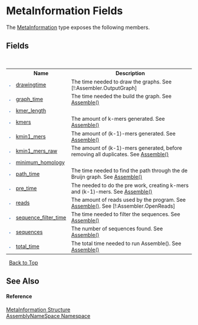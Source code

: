 # MetaInformation Fields
 

The <a href="d0e73d2f-7721-7f22-e999-c1b9d612e2c9">MetaInformation</a> type exposes the following members.


## Fields
&nbsp;<table><tr><th></th><th>Name</th><th>Description</th></tr><tr><td>![Public field](media/pubfield.gif "Public field")</td><td><a href="0a835a3f-9f71-5e1a-caf8-82487e15276d">drawingtime</a></td><td>
The time needed to draw the graphs. See [!:Assembler.OutputGraph]</td></tr><tr><td>![Public field](media/pubfield.gif "Public field")</td><td><a href="71cde5c3-8c48-42e9-9384-b5481a060774">graph_time</a></td><td>
The time needed the build the graph. See <a href="3b15cb13-a567-503e-0a54-1b79a5e9b70a">Assemble()</a></td></tr><tr><td>![Public field](media/pubfield.gif "Public field")</td><td><a href="b7ed535d-b010-275a-fc46-29f5885ae374">kmer_length</a></td><td /></tr><tr><td>![Public field](media/pubfield.gif "Public field")</td><td><a href="4b790935-85c4-3fc7-e852-cdc98a20e174">kmers</a></td><td>
The amount of k-mers generated. See <a href="3b15cb13-a567-503e-0a54-1b79a5e9b70a">Assemble()</a></td></tr><tr><td>![Public field](media/pubfield.gif "Public field")</td><td><a href="064b0fca-77be-597e-14bc-9c2308ad8bf6">kmin1_mers</a></td><td>
The amount of (k-1)-mers generated. See <a href="3b15cb13-a567-503e-0a54-1b79a5e9b70a">Assemble()</a></td></tr><tr><td>![Public field](media/pubfield.gif "Public field")</td><td><a href="fb66ed10-6fec-45d6-623a-56a3e9d604e9">kmin1_mers_raw</a></td><td>
The amount of (k-1)-mers generated, before removing all duplicates. See <a href="3b15cb13-a567-503e-0a54-1b79a5e9b70a">Assemble()</a></td></tr><tr><td>![Public field](media/pubfield.gif "Public field")</td><td><a href="2c05021d-5630-dc87-f0cb-d5c1e2dd1c46">minimum_homology</a></td><td /></tr><tr><td>![Public field](media/pubfield.gif "Public field")</td><td><a href="dfa7ead9-fc70-317b-7e9f-6b4562d6a906">path_time</a></td><td>
The time needed to find the path through the de Bruijn graph. See <a href="3b15cb13-a567-503e-0a54-1b79a5e9b70a">Assemble()</a></td></tr><tr><td>![Public field](media/pubfield.gif "Public field")</td><td><a href="e4bef972-0d0c-d26b-3717-df8edff50238">pre_time</a></td><td>
The needed to do the pre work, creating k-mers and (k-1)-mers. See <a href="3b15cb13-a567-503e-0a54-1b79a5e9b70a">Assemble()</a></td></tr><tr><td>![Public field](media/pubfield.gif "Public field")</td><td><a href="011ca4ca-ab5b-5f55-cf3d-0ba96b80f2cc">reads</a></td><td>
The amount of reads used by the program. See <a href="3b15cb13-a567-503e-0a54-1b79a5e9b70a">Assemble()</a>. See [!:Assembler.OpenReads]</td></tr><tr><td>![Public field](media/pubfield.gif "Public field")</td><td><a href="91e8132d-2152-c553-d8db-40265a43b587">sequence_filter_time</a></td><td>
The time needed to filter the sequences. See <a href="3b15cb13-a567-503e-0a54-1b79a5e9b70a">Assemble()</a></td></tr><tr><td>![Public field](media/pubfield.gif "Public field")</td><td><a href="da779972-66cb-cd2e-1fcf-a35e0307f232">sequences</a></td><td>
The number of sequences found. See <a href="3b15cb13-a567-503e-0a54-1b79a5e9b70a">Assemble()</a></td></tr><tr><td>![Public field](media/pubfield.gif "Public field")</td><td><a href="163ec78e-055a-c4bc-96b3-37661be833ca">total_time</a></td><td>
The total time needed to run Assemble(). See <a href="3b15cb13-a567-503e-0a54-1b79a5e9b70a">Assemble()</a></td></tr></table>&nbsp;
<a href="#metainformation-fields">Back to Top</a>

## See Also


#### Reference
<a href="d0e73d2f-7721-7f22-e999-c1b9d612e2c9">MetaInformation Structure</a><br /><a href="6bcc80ef-5cfd-db5f-1eb2-7297d1c16397">AssemblyNameSpace Namespace</a><br />
